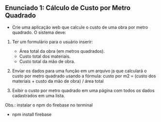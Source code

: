 ## Enunciado 1: Cálculo de Custo por Metro Quadrado
* Crie uma aplicação web que calcule o custo de uma obra por metro quadrado. O sistema deve:
1. Ter um formulário para o usuário inserir:
    * Área total da obra (em metros quadrados).
    * Custo total dos materiais.
    * Custo total da mão de obra.

2. Enviar os dados para uma função em um arquivo js que calculará o custo por metro quadrado usando a fórmula:
    custo por m2 = (custo dos materiais + custo da mão de obra) / área total

3. Exibir o custo por metro quadrado em uma página com todos os dados cadastrados em uma lista.

Obs.: instalar o npm do firebase no terminal
* npm install firebase